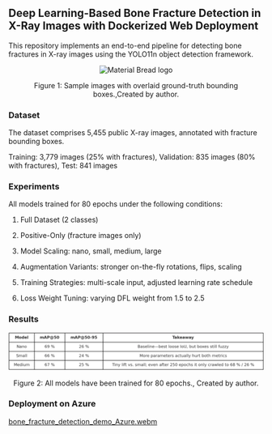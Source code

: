 ## Deep Learning-Based Bone Fracture Detection in X-Ray Images with Dockerized Web Deployment

This repository implements an end-to-end pipeline for detecting bone fractures in X-ray images using the YOLO11n object detection framework.

<div align="center">
	<img width="800" src="/asset/YOLO.png" alt="Material Bread logo">
	<p style="text-align: center;">Figure 1: Sample images with overlaid ground-truth bounding boxes.,Created by author.</p>   
</div>

### Dataset

The dataset comprises 5,455 public X-ray images, annotated with fracture bounding boxes.

Training: 3,779 images (25% with fractures), Validation: 835 images (80% with fractures), Test: 841 images

### Experiments

All models trained for 80 epochs under the following conditions:

1. Full Dataset (2 classes)

2. Positive-Only (fracture images only)

3. Model Scaling: nano, small, medium, large

4. Augmentation Variants: stronger on-the-fly rotations, flips, scaling

5. Training Strategies: multi-scale input, adjusted learning rate schedule

6. Loss Weight Tuning: varying DFL weight from 1.5 to 2.5

### Results

<div align="center">
	<img width="800" src="/asset/mAP_Results.png" alt="Material Bread logo">
	<p style="text-align: center;">Figure 2: All models have been trained for 80 epochs., Created by author.</p>   
</div>

### Deployment on Azure

[bone_fracture_detection_demo_Azure.webm](https://github.com/user-attachments/assets/008c6e02-b34d-4d57-9cb0-fd478c65cb5b)
